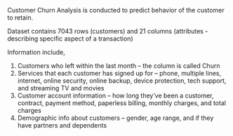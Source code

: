 Customer Churn Analysis is conducted to predict behavior of the customer to retain. 

Dataset contains 7043 rows (customers) and 21 columns (attributes - describing specific aspect of a transaction)

Information include, 
1. Customers who left within the last month – the column is called Churn
2. Services that each customer has signed up for – phone, multiple lines, internet, online security, online backup, device protection, tech support, and streaming TV and movies
3. Customer account information – how long they’ve been a customer, contract, payment method, paperless billing, monthly charges, and total charges
4. Demographic info about customers – gender, age range, and if they have partners and dependents
   
